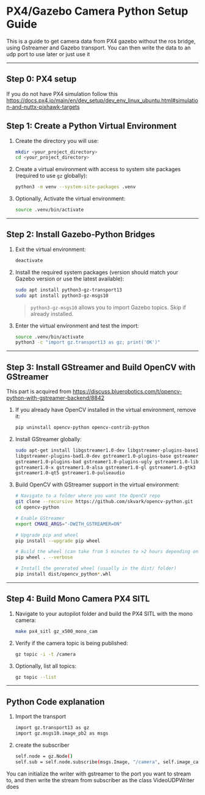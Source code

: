 # PX4/Gazebo Camera Python Setup Guide

This is a guide to get camera data from PX4 gazebo without the ros bridge, using Gstreamer and Gazebo transport. You can then write the data to an udp port to use later or just use it

---
## Step 0: PX4 setup
   If you do not have PX4 simulation follow this https://docs.px4.io/main/en/dev_setup/dev_env_linux_ubuntu.html#simulation-and-nuttx-pixhawk-targets
## Step 1: Create a Python Virtual Environment

1. Create the directory you will use:

   ```bash
   mkdir <your_project_directory>
   cd <your_project_directory>
   ```
2. Create a virtual environment with access to system site packages (required to use `gz` globally):

   ```bash
   python3 -m venv --system-site-packages .venv
   ```
3. Optionally, Activate the virtual environment:

   ```bash
   source .venv/bin/activate
   ```

---

## Step 2: Install Gazebo-Python Bridges

1. Exit the virtual environment:

   ```bash
   deactivate
   ```

2. Install the required system packages (version should match your Gazebo version or use the latest available):

   ```bash
   sudo apt install python3-gz-transport13
   sudo apt install python3-gz-msgs10
   ```

   > `python3-gz-msgs10` allows you to import Gazebo topics. Skip if already installed.

3. Enter the virtual environment and test the import:

   ```bash
   source .venv/bin/activate
   python3 -c "import gz.transport13 as gz; print('OK')"
   ```

---

## Step 3: Install GStreamer and Build OpenCV with GStreamer
This part is acquired from https://discuss.bluerobotics.com/t/opencv-python-with-gstreamer-backend/8842
1. If you already have OpenCV installed in the virtual environment, remove it:

   ```bash
   pip uninstall opencv-python opencv-contrib-python
   ```

2. Install GStreamer globally:

   ```bash
   sudo apt-get install libgstreamer1.0-dev libgstreamer-plugins-base1.0-dev \
   libgstreamer-plugins-bad1.0-dev gstreamer1.0-plugins-base gstreamer1.0-plugins-good \
   gstreamer1.0-plugins-bad gstreamer1.0-plugins-ugly gstreamer1.0-libav gstreamer1.0-tools \
   gstreamer1.0-x gstreamer1.0-alsa gstreamer1.0-gl gstreamer1.0-gtk3 \
   gstreamer1.0-qt5 gstreamer1.0-pulseaudio
   ```

3. Build OpenCV with GStreamer support in the virtual environment:

   ```bash
   # Navigate to a folder where you want the OpenCV repo
   git clone --recursive https://github.com/skvark/opencv-python.git
   cd opencv-python

   # Enable GStreamer
   export CMAKE_ARGS="-DWITH_GSTREAMER=ON"

   # Upgrade pip and wheel
   pip install --upgrade pip wheel

   # Build the wheel (can take from 5 minutes to >2 hours depending on hardware)
   pip wheel . --verbose

   # Install the generated wheel (usually in the dist/ folder)
   pip install dist/opencv_python*.whl
   ```

---

## Step 4: Build Mono Camera PX4 SITL

1. Navigate to your autopilot folder and build the PX4 SITL with the mono camera:

   ```bash
   make px4_sitl gz_x500_mono_cam
   ```

2. Verify if the camera topic is being published:

   ```bash
   gz topic -i -t /camera
   ```

3. Optionally, list all topics:

   ```bash
   gz topic --list
   ```

---

## Python Code explanation
1. Import the transport
   ```bash
   import gz.transport13 as gz 
   import gz.msgs10.image_pb2 as msgs
   ```
2. create the subscriber
      ```bash
   self.node = gz.Node()
   self.sub = self.node.subscribe(msgs.Image, "/camera", self.image_callback) #image_callback is the function that will be run after the video is captured in gazebo
   ```
You can initialize the writer with gstreamer to the port you want to stream to, and then write the stream from subscriber as the class VideoUDPWriter does
